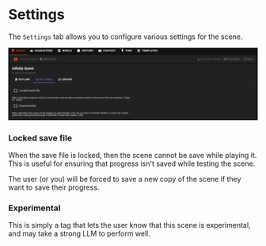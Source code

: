 # Settings

The `Settings` tab allows you to configure various settings for the scene.

![World editor scene settings 1](/img/0.26.0/world-editor-scene-settings-1.png)

### Locked save file

When the save file is locked, then the scene cannot be save while playing it. This is useful for ensuring that progress isn't saved while testing the scene.

The user (or you) will be forced to save a new copy of the scene if they want to save their progress.

### Experimental

This is simply a tag that lets the user know that this scene is experimental, and may take a strong LLM to perform well.